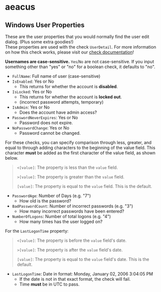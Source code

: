 # aeacus

## Windows User Properties

These are the user properties that you would normally find the user edit dialog. (Plus some extra goodies!)   
These properties are used with the check `UserDetail`. For more information on how this check works, please visit our [check documentation](checks.md)!

**Usernames are case-sensitive.** `Yes`/`No` are not case-sensitive. If you input something other than "yes" or "no" for a boolean check, it defaults to "no".

- `FullName`: Full name of user (case-sensitive)
- `IsEnabled`: Yes or No
  - This returns for whether the account is **disabled**.
- `IsLocked`: Yes or No
  - This returns for whether the account is **locked out**.
  - (incorrect password attempts, temporary)
- `IsAdmin`: Yes or No
  - Does the account have admin access?
- `PasswordNeverExpires`: Yes or No
  - Password does not expire.
- `NoPasswordChange`: Yes or No
  - Password cannot be changed.

For these checks, you can specify comparison through less, greater, and equal to through adding characters to the beginning of the value field.
This character **must** be added as the first character of the value field, as shown below.
>`<[value]`: The property is less than the `value` field.
>
>`>[value]`: The property is greater than the `value` field.
>
>`[value]`: The property is equal to the `value` field. This is the default.
- `PasswordAge`: Number of Days (e.g. "7")
  - How old is the password?
- `BadPasswordCount`: Number of incorrect passwords (e.g. "3")
  - How many incorrect passwords have been entered?
- `NumberOfLogons`: Number of total logons (e.g. "4")
  - How many times has the user logged on?

For the `LastLogonTime` property:
> `<[value]`: The property is before the `value` field's date.
>
> `>[value]`: The property is after the `value` field's date.
>
> `[value]`: The property is equal to the `value` field's date. This is the default.
- `LastLogonTime`: Date in format: Monday, January 02, 2006 3:04:05 PM
    - If the date is not in that exact format, the check will fail.
    - Time **must** be in UTC to pass.
